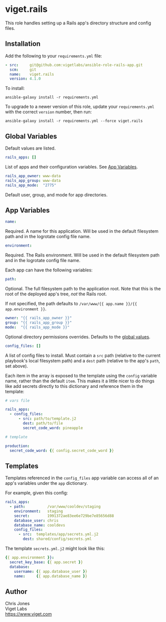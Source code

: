 viget.rails
===========

This role handles setting up a Rails app's directory structure and config files.

Installation
------------

Add the following to your `requirements.yml` file:

```yaml
- src:     git@github.com:vigetlabs/ansible-role-rails-app.git
  scm:     git
  name:    viget.rails
  version: 4.1.0
```

To install:

```
ansible-galaxy install -r requirements.yml
```

To upgrade to a newer version of this role, update your `requirements.yml` with the correct `version` number, then run:

```
ansible-galaxy install -r requirements.yml --force viget.rails
```

Global Variables
----------------

Default values are listed.

```yaml
rails_apps: []
```
List of apps and their configuration variables. See [App Variables](#app-variables).

```yaml
rails_app_owner: www-data
rails_app_group: www-data
rails_app_mode:  "2775"
```

Default user, group, and mode for app directories.


App Variables
-------------

```yaml
name:
```

Required. A name for this application. Will be used in the default filesystem path and in the logrotate config file name.

```yaml
environment:
```

Required. The Rails environment. Will be used in the default filesystem path and in the logrotate config file name.

Each app can have the following variables:

```yaml
path:
```

Optional. The full filesystem path to the application root. Note that this is the root of the deployed app's tree, _not_ the Rails root.

If not specified, the path defaults to `/var/www/{{ app.name }}/{{ app.environment }}`.

```yaml
owner: "{{ rails_app_owner }}"
group: "{{ rails_app_group }}"
mode:  "{{ rails_app_mode }}"
```

Optional directory permissions overrides. Defaults to the [global values](#global-variables).

```yaml
config_files: []
```

A list of config files to install. Must contain a `src` path (relative to the current playbook's local filesystem path) and a `dest` path (relative to the app's `path`, set above).

Each item in the array is exposed to the template using the `config` variable name, rather than the default `item`. This makes it a little nicer to do things like add secrets directly to this dictionary and reference them in the template:

```yaml
# vars file

rails_apps:
  - config_files:
      - src: path/to/template.j2
        dest: path/to/file
        secret_code_word: pineapple
```

```yaml
# template

production:
  secret_code_word: {{ config.secret_code_word }}
```


Templates
---------

Templates referenced in the `config_files` app variable can access all of an app's variables under the `app` dictionary.

For example, given this config:

```yaml
rails_apps:
  - path:          /var/www/cooldev/staging
    environment:   staging
    secret:        1991372ae83ee6e729be7e85656d88
    database_user: chris
    database_name: cooldevs
    config_files:
      - src:  templates/app/secrets.yml.j2
        dest: shared/config/secrets.yml
```

The template `secrets.yml.j2` might look like this:

```yaml
{{ app.environment }}:
  secret_key_base: {{ app.secret }}
  database:
    username: {{ app.database_user }}
    name:     {{ app.database_name }}
```

Author
------

Chris Jones  
Viget Labs  
https://www.viget.com
